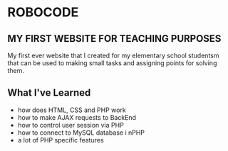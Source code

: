 # ROBOCODE

## MY FIRST WEBSITE FOR TEACHING PURPOSES

My first ever website that I created for my elementary school studentsm that can be used to making small tasks and assigning points for solving them.
## What I've Learned
* how does HTML, CSS and PHP work
* how to make AJAX requests to BackEnd
* how to control user session via PHP
* how to connect to MySQL database i nPHP
* a lot of PHP specific features
